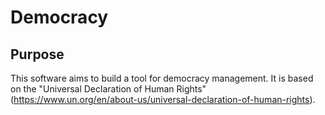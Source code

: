# Democracy

## Purpose

This software aims to build a tool for democracy management. It is based on the "Universal Declaration of Human Rights"
(https://www.un.org/en/about-us/universal-declaration-of-human-rights).